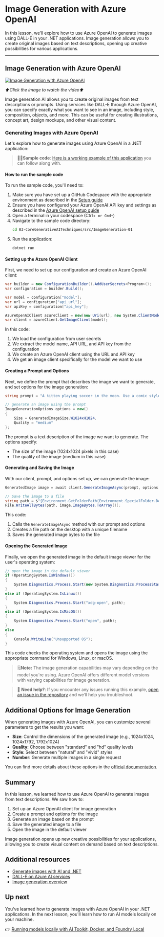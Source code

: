 # Image Generation with Azure OpenAI

In this lesson, we'll explore how to use Azure OpenAI to generate images using DALL-E in your .NET applications. Image generation allows you to create original images based on text descriptions, opening up creative possibilities for various applications.

---

## Image Generation with Azure OpenAI

[![Image Generation with Azure OpenAI](./images/LIM_GAN_07_thumb_w480.png)](https://aka.ms/genainnet/videos/lesson3-imagegen)

_⬆️Click the image to watch the video⬆️_

Image generation AI allows you to create original images from text descriptions or prompts. Using services like DALL-E through Azure OpenAI, you can specify exactly what you want to see in an image, including style, composition, objects, and more. This can be useful for creating illustrations, concept art, design mockups, and other visual content.

### Generating Images with Azure OpenAI

Let's explore how to generate images using Azure OpenAI in a .NET application:

> 🧑‍💻**Sample code**: [Here is a working example of this application](./src/ImageGeneration-01/) you can follow along with.

#### How to run the sample code

To run the sample code, you'll need to:

1. Make sure you have set up a GitHub Codespace with the appropriate environment as described in the [Setup guide](../02-SetupDevEnvironment/readme.md)
2. Ensure you have configured your Azure OpenAI API key and settings as described in the [Azure OpenAI setup guide](../02-SetupDevEnvironment/getting-started-azure-openai.md)
3. Open a terminal in your codespace (Ctrl+` or Cmd+`)
4. Navigate to the sample code directory:
   ```bash
   cd 03-CoreGenerativeAITechniques/src/ImageGeneration-01
   ```
5. Run the application:
   ```bash
   dotnet run
   ```

#### Setting up the Azure OpenAI Client

First, we need to set up our configuration and create an Azure OpenAI client:

```csharp
var builder = new ConfigurationBuilder().AddUserSecrets<Program>();
var configuration = builder.Build();

var model = configuration["model"];
var url = configuration["api_url"];
var apiKey = configuration["api_key"];

AzureOpenAIClient azureClient = new(new Uri(url), new System.ClientModel.ApiKeyCredential(apiKey));
var client = azureClient.GetImageClient(model);
```

In this code:
1. We load the configuration from user secrets
2. We extract the model name, API URL, and API key from the configuration
3. We create an Azure OpenAI client using the URL and API key
4. We get an image client specifically for the model we want to use

#### Creating a Prompt and Options

Next, we define the prompt that describes the image we want to generate, and set options for the image generation:

```csharp
string prompt = "A kitten playing soccer in the moon. Use a comic style";

// generate an image using the prompt
ImageGenerationOptions options = new()
{
    Size = GeneratedImageSize.W1024xH1024,
    Quality = "medium"
};
```

The prompt is a text description of the image we want to generate. The options specify:
- The size of the image (1024x1024 pixels in this case)
- The quality of the image (medium in this case)

#### Generating and Saving the Image

With our client, prompt, and options set up, we can generate the image:

```csharp
GeneratedImage image = await client.GenerateImageAsync(prompt, options);

// Save the image to a file
string path = $"{Environment.GetFolderPath(Environment.SpecialFolder.Desktop)}/genimage{DateTimeOffset.Now.Ticks}.png";
File.WriteAllBytes(path, image.ImageBytes.ToArray());
```

This code:
1. Calls the `GenerateImageAsync` method with our prompt and options
2. Creates a file path on the desktop with a unique filename
3. Saves the generated image bytes to the file

#### Opening the Generated Image

Finally, we open the generated image in the default image viewer for the user's operating system:

```csharp
// open the image in the default viewer
if (OperatingSystem.IsWindows())
{
    System.Diagnostics.Process.Start(new System.Diagnostics.ProcessStartInfo(path) { UseShellExecute = true });
}
else if (OperatingSystem.IsLinux())
{
    System.Diagnostics.Process.Start("xdg-open", path);
}
else if (OperatingSystem.IsMacOS())
{
    System.Diagnostics.Process.Start("open", path);
}
else
{
    Console.WriteLine("Unsupported OS");
}
```

This code checks the operating system and opens the image using the appropriate command for Windows, Linux, or macOS.

> 🗒️**Note:** The image generation capabilities may vary depending on the model you're using. Azure OpenAI offers different model versions with varying capabilities for image generation.

> 🙋 **Need help?**: If you encounter any issues running this example, [open an issue in the repository](https://github.com/microsoft/Generative-AI-for-beginners-dotnet/issues/new?template=Blank+issue) and we'll help you troubleshoot.

## Additional Options for Image Generation

When generating images with Azure OpenAI, you can customize several parameters to get the results you want:

- **Size**: Control the dimensions of the generated image (e.g., 1024x1024, 1024x1792, 1792x1024)
- **Quality**: Choose between "standard" and "hd" quality levels
- **Style**: Select between "natural" and "vivid" styles
- **Number**: Generate multiple images in a single request

You can find more details about these options in the [official documentation](https://learn.microsoft.com/azure/ai-services/openai/how-to/dall-e?tabs=gpt-image-1).

## Summary

In this lesson, we learned how to use Azure OpenAI to generate images from text descriptions. We saw how to:

1. Set up an Azure OpenAI client for image generation
2. Create a prompt and options for the image
3. Generate an image based on the prompt
4. Save the generated image to a file
5. Open the image in the default viewer

Image generation opens up new creative possibilities for your applications, allowing you to create visual content on demand based on text descriptions.

## Additional resources

- [Generate images with AI and .NET](https://learn.microsoft.com/dotnet/ai/quickstarts/quickstart-openai-generate-images?tabs=azd&pivots=openai)
- [DALL-E on Azure AI services](https://learn.microsoft.com/azure/ai-services/openai/how-to/dall-e?tabs=gpt-image-1)
- [Image generation overview](https://learn.microsoft.com/azure/ai-services/openai/concepts/understanding-image-generation-responses)

## Up next

You've learned how to generate images with Azure OpenAI in your .NET applications. In the next lesson, you'll learn how to run AI models locally on your machine.

👉 [Running models locally with AI Toolkit, Docker, and Foundry Local](./06-LocalModelRunners.md)
